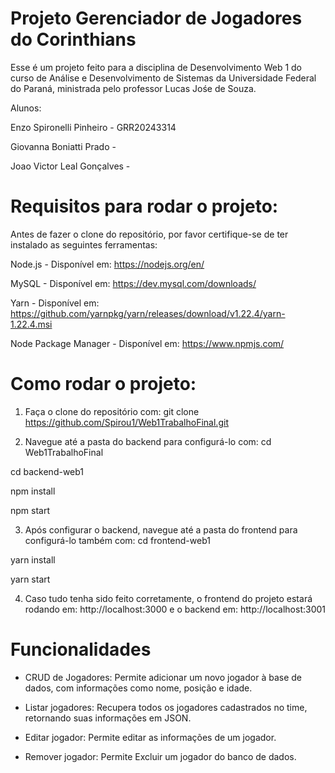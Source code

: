 
# Projeto Gerenciador de Jogadores do Corinthians

Esse é um projeto feito para a disciplina de Desenvolvimento Web 1 do curso de Análise e Desenvolvimento de Sistemas da Universidade Federal do Paraná, ministrada pelo professor Lucas Jośe de Souza.

Alunos: 

Enzo Spironelli Pinheiro - GRR20243314

Giovanna Boniatti Prado - 

Joao Victor Leal Gonçalves - 

# Requisitos para rodar o projeto:
Antes de fazer o clone do repositório, por favor certifique-se de ter instalado as seguintes ferramentas:

Node.js - Disponível em: https://nodejs.org/en/

MySQL - Disponível em: https://dev.mysql.com/downloads/

Yarn - Disponível em: https://github.com/yarnpkg/yarn/releases/download/v1.22.4/yarn-1.22.4.msi

Node Package Manager - Disponível em: https://www.npmjs.com/

# Como rodar o projeto:

1. Faça o clone do repositório com: 
git clone https://github.com/Spirou1/Web1TrabalhoFinal.git

2. Navegue até a pasta do backend para configurá-lo com:
cd Web1TrabalhoFinal

cd backend-web1

npm install

npm start

3. Após configurar o backend, navegue até a pasta do frontend para configurá-lo também com:
cd frontend-web1

yarn install

yarn start

4. Caso tudo tenha sido feito corretamente, o frontend do projeto estará rodando em: http://localhost:3000 e o backend em: http://localhost:3001

# Funcionalidades 

- CRUD de Jogadores: Permite adicionar um novo jogador à base de dados, com informações como nome, posição e idade.

- Listar jogadores: Recupera todos os jogadores cadastrados no time, retornando suas informações em JSON.

- Editar jogador: Permite editar as informações de um jogador.

- Remover jogador: Permite Excluir um jogador do banco de dados.

    


